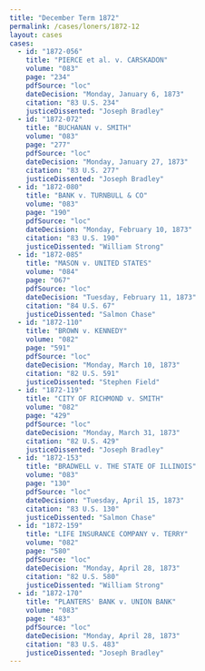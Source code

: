 ```yaml
---
title: "December Term 1872"
permalink: /cases/loners/1872-12
layout: cases
cases:
  - id: "1872-056"
    title: "PIERCE et al. v. CARSKADON"
    volume: "083"
    page: "234"
    pdfSource: "loc"
    dateDecision: "Monday, January 6, 1873"
    citation: "83 U.S. 234"
    justiceDissented: "Joseph Bradley"
  - id: "1872-072"
    title: "BUCHANAN v. SMITH"
    volume: "083"
    page: "277"
    pdfSource: "loc"
    dateDecision: "Monday, January 27, 1873"
    citation: "83 U.S. 277"
    justiceDissented: "Joseph Bradley"
  - id: "1872-080"
    title: "BANK v. TURNBULL & CO"
    volume: "083"
    page: "190"
    pdfSource: "loc"
    dateDecision: "Monday, February 10, 1873"
    citation: "83 U.S. 190"
    justiceDissented: "William Strong"
  - id: "1872-085"
    title: "MASON v. UNITED STATES"
    volume: "084"
    page: "067"
    pdfSource: "loc"
    dateDecision: "Tuesday, February 11, 1873"
    citation: "84 U.S. 67"
    justiceDissented: "Salmon Chase"
  - id: "1872-110"
    title: "BROWN v. KENNEDY"
    volume: "082"
    page: "591"
    pdfSource: "loc"
    dateDecision: "Monday, March 10, 1873"
    citation: "82 U.S. 591"
    justiceDissented: "Stephen Field"
  - id: "1872-119"
    title: "CITY OF RICHMOND v. SMITH"
    volume: "082"
    page: "429"
    pdfSource: "loc"
    dateDecision: "Monday, March 31, 1873"
    citation: "82 U.S. 429"
    justiceDissented: "Joseph Bradley"
  - id: "1872-153"
    title: "BRADWELL v. THE STATE OF ILLINOIS"
    volume: "083"
    page: "130"
    pdfSource: "loc"
    dateDecision: "Tuesday, April 15, 1873"
    citation: "83 U.S. 130"
    justiceDissented: "Salmon Chase"
  - id: "1872-159"
    title: "LIFE INSURANCE COMPANY v. TERRY"
    volume: "082"
    page: "580"
    pdfSource: "loc"
    dateDecision: "Monday, April 28, 1873"
    citation: "82 U.S. 580"
    justiceDissented: "William Strong"
  - id: "1872-170"
    title: "PLANTERS' BANK v. UNION BANK"
    volume: "083"
    page: "483"
    pdfSource: "loc"
    dateDecision: "Monday, April 28, 1873"
    citation: "83 U.S. 483"
    justiceDissented: "Joseph Bradley"
---
```

